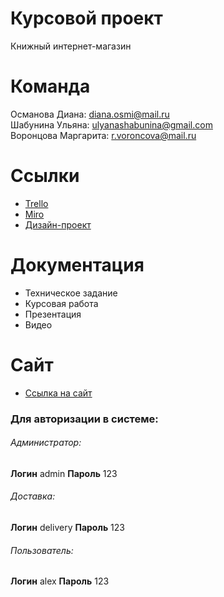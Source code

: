 # Курсовой проект 
Книжный интернет-магазин
# Команда
Османова Диана: diana.osmi@mail.ru  
Шабунина Ульяна: ulyanashabunina@gmail.com  
Воронцова Маргарита: r.voroncova@mail.ru  
# Ссылки
+ [Trello](https://trello.com/b/P3F7b9pA/%D0%BF%D1%80%D0%BE%D0%B5%D0%BA%D1%82-%D0%BF%D0%BE-%D1%82%D0%BF)  
+ [Miro](https://miro.com/app/board/uXjVPWHwWrs=/)  
+ [Дизайн-проект](https://www.figma.com/file/mpYBlIvDR8e24A1yZOfsFQ/Untitled?node-id=0%3A1)  
# Документация  
+ Техническое задание  
+ Курсовая работа
+ Презентация
+ Видео
# Сайт  
+ [Ссылка на сайт](https://booksmarket777.herokuapp.com/)
### Для авторизации в системе: ###  
###### Администратор: ######  
**Логин** admin **Пароль** 123  
###### Доставка: ######  
**Логин** delivery **Пароль** 123  
###### Пользователь: ######  
**Логин** alex **Пароль** 123  
